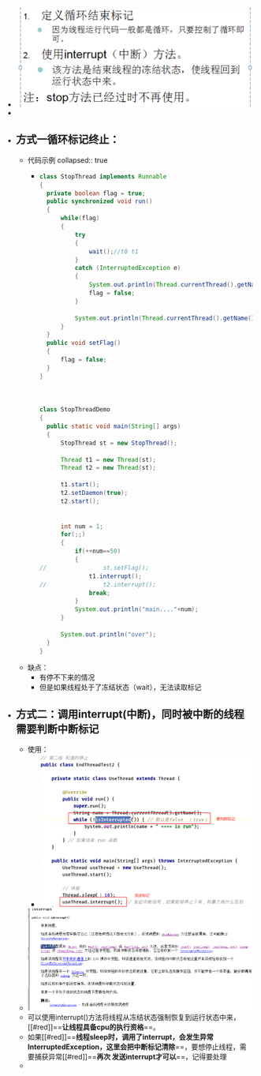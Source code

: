 - ![image.png](../assets/image_1687792870687_0.png)
-
- ## 方式一循环标记终止：
	- 代码示例
	  collapsed:: true
		- ```java
		  class StopThread implements Runnable
		  {
		  	private boolean flag = true;
		  	public synchronized void run()
		  	{
		  		while(flag)
		  		{
		  			try
		  			{
		  				wait();//t0 t1
		  			}
		  			catch (InterruptedException e)
		  			{
		  				System.out.println(Thread.currentThread().getName()+"....."+e);
		  				flag = false;
		  			}
		  			
		  			System.out.println(Thread.currentThread().getName()+"......++++");
		  		}
		  	}
		  	public void setFlag()
		  	{
		  		flag = false;
		  	}
		  }
		  
		  
		  
		  class StopThreadDemo 
		  {
		  	public static void main(String[] args) 
		  	{
		  		StopThread st = new StopThread();
		  
		  		Thread t1 = new Thread(st);
		  		Thread t2 = new Thread(st);
		  
		  		t1.start();
		  		t2.setDaemon(true);
		  		t2.start();
		  
		  
		  		int num = 1;
		  		for(;;)
		  		{
		  			if(++num==50)
		  			{
		  //				st.setFlag();
		  				t1.interrupt();
		  //				t2.interrupt();
		  				break;
		  			}
		  			System.out.println("main...."+num);
		  		}
		  
		  		System.out.println("over");
		  	}
		  }
		  ```
	- 缺点：
		- 有停不下来的情况
		- 但是如果线程处于了冻结状态（wait），无法读取标记
- ## 方式二：调用interrupt(中断)，同时被中断的线程需要判断中断标记
	- 使用：
		- ![image.png](../assets/image_1689992657719_0.png)
	- ![image.png](../assets/image_1687793348317_0.png)
	- 可以使用interrupt()方法将线程从冻结状态强制恢复到运行状态中来，[[#red]]==**让线程具备cpu的执行资格**==。
	- 如果[[#red]]==**线程sleep时，调用了interrupt，会发生异常 InterruptedException，这里会把中断标记清除**==，要想停止线程，需要捕获异常[[#red]]==**再次 发送interrupt才可以**==，记得要处理
	-